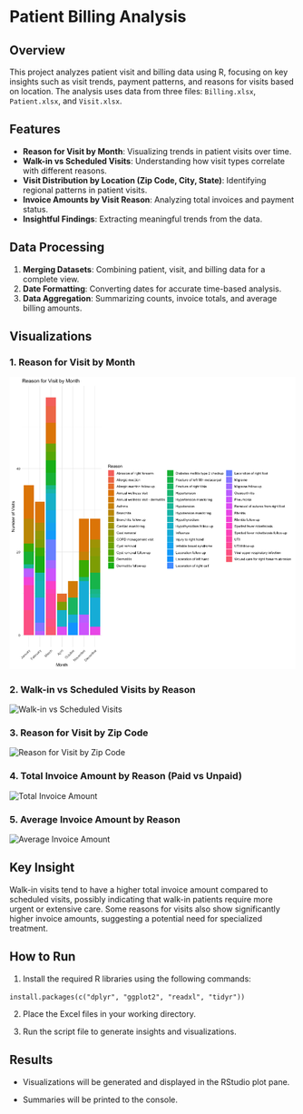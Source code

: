 # Patient Billing Analysis

## Overview
This project analyzes patient visit and billing data using R, focusing on key insights such as visit trends, payment patterns, and reasons for visits based on location. The analysis uses data from three files: `Billing.xlsx`, `Patient.xlsx`, and `Visit.xlsx`.

## Features
- **Reason for Visit by Month**: Visualizing trends in patient visits over time.
- **Walk-in vs Scheduled Visits**: Understanding how visit types correlate with different reasons.
- **Visit Distribution by Location (Zip Code, City, State)**: Identifying regional patterns in patient visits.
- **Invoice Amounts by Visit Reason**: Analyzing total invoices and payment status.
- **Insightful Findings**: Extracting meaningful trends from the data.

## Data Processing
1. **Merging Datasets**: Combining patient, visit, and billing data for a complete view.
2. **Date Formatting**: Converting dates for accurate time-based analysis.
3. **Data Aggregation**: Summarizing counts, invoice totals, and average billing amounts.

## Visualizations
### 1. Reason for Visit by Month
![Reason for Visit by Month](https://github.com/kritansth/data332/blob/eed7ea0bff8586475bf20cbb3fdd526c0343e6ec/patient_billing/graphs/month.png)


### 2. Walk-in vs Scheduled Visits by Reason
![Walk-in vs Scheduled Visits](images/walkin_vs_scheduled.png)

### 3. Reason for Visit by Zip Code
![Reason for Visit by Zip Code](images/reason_by_zip.png)

### 4. Total Invoice Amount by Reason (Paid vs Unpaid)
![Total Invoice Amount](images/invoice_by_reason.png)

### 5. Average Invoice Amount by Reason
![Average Invoice Amount](images/avg_invoice_by_reason.png)

## Key Insight
Walk-in visits tend to have a higher total invoice amount compared to scheduled visits, possibly indicating that walk-in patients require more urgent or extensive care. Some reasons for visits also show significantly higher invoice amounts, suggesting a potential need for specialized treatment.

## How to Run
1. Install the required R libraries using the following commands:

`install.packages(c("dplyr", "ggplot2", "readxl", "tidyr"))`

2. Place the Excel files in your working directory.

3. Run the script file to generate insights and visualizations.

## Results
- Visualizations will be generated and displayed in the RStudio plot pane.

- Summaries will be printed to the console.
